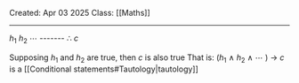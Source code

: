 Created: Apr 03 2025
Class: [[Maths]]
- - -
$h_1$
$h_2$
$\cdots$
-‌-‌-‌-‌-‌-‌-‌
∴ $c$

Supposing $h_1$ and $h_2$ are true, then $c$ is also true
That is:
($h_1$ $\wedge$ $h_2$ $\wedge$ $\cdots$ ) $\rightarrow$ $c$ is a [[Conditional statements#Tautology|tautology]]


